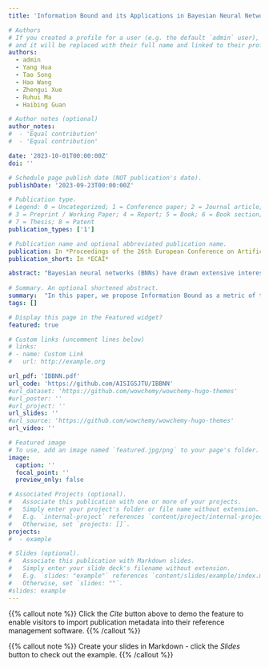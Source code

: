 ```yaml
---
title: 'Information Bound and its Applications in Bayesian Neural Networks'

# Authors
# If you created a profile for a user (e.g. the default `admin` user), write the username (folder name) here
# and it will be replaced with their full name and linked to their profile.
authors:
  - admin
  - Yang Hua
  - Tao Song
  - Hao Wang
  - Zhengui Xue
  - Ruhui Ma
  - Haibing Guan

# Author notes (optional)
author_notes:
#  - 'Equal contribution'
#  - 'Equal contribution'

date: '2023-10-01T00:00:00Z'
doi: ''

# Schedule page publish date (NOT publication's date).
publishDate: '2023-09-23T00:00:00Z'

# Publication type.
# Legend: 0 = Uncategorized; 1 = Conference paper; 2 = Journal article;
# 3 = Preprint / Working Paper; 4 = Report; 5 = Book; 6 = Book section;
# 7 = Thesis; 8 = Patent
publication_types: ['1']

# Publication name and optional abbreviated publication name.
publication: In *Proceedings of the 26th European Conference on Artificial Intelligence*
publication_short: In *ECAI*

abstract: "Bayesian neural networks (BNNs) have drawn extensive interest because of their distinctive probabilistic representation framework. However, despite its recent success, little work focuses on the information-theoretic understanding of Bayesian neural networks. In this paper, we propose Information Bound as a metric of the amount of information in Bayesian neural networks. Different from mutual information on deterministic neural networks where modification of network structure or specific input data is usually necessary, Information Bound can be easily estimated on current Bayesian neural networks without any modification of network structures or training processes. By observing the trend of Information Bound during training, we demonstrate the existence of the ``critical period'' in Bayesian neural networks. Besides, we show that the Information Bound can be used to judge the confidence of the model prediction and to detect out-of-distribution datasets. Based on these observations of model interpretation, we propose Information Bound regularization and Information Bound variance regularization methods. The Information Bound regularization encourages models to learn the minimum necessary information and improves the model generality and robustness. The Information Bound variance regularization encourages models to learn more about complex samples with low Information Bound. Extensive experiments on KMNIST, Fashion-MNIST, CIFAR-10, and CIFAR-100 verify the effectiveness of the proposed regularization methods."
  
# Summary. An optional shortened abstract.
summary:  "In this paper, we propose Information Bound as a metric of the amount of information in Bayesian neural networks. Different from mutual information on deterministic neural networks where modification of network structure or specific input data is usually necessary, Information Bound can be easily estimated on current Bayesian neural networks without any modification of network structures or training processes."
tags: []

# Display this page in the Featured widget?
featured: true

# Custom links (uncomment lines below)
# links:
# - name: Custom Link
#   url: http://example.org

url_pdf: 'IBBNN.pdf'
url_code: 'https://github.com/AISIGSJTU/IBBNN'
#url_dataset: 'https://github.com/wowchemy/wowchemy-hugo-themes'
#url_poster: ''
#url_project: ''
url_slides: ''
#url_source: 'https://github.com/wowchemy/wowchemy-hugo-themes'
url_video: ''

# Featured image
# To use, add an image named `featured.jpg/png` to your page's folder.
image:
  caption: ''
  focal_point: ''
  preview_only: false

# Associated Projects (optional).
#   Associate this publication with one or more of your projects.
#   Simply enter your project's folder or file name without extension.
#   E.g. `internal-project` references `content/project/internal-project/index.md`.
#   Otherwise, set `projects: []`.
projects:
#  - example

# Slides (optional).
#   Associate this publication with Markdown slides.
#   Simply enter your slide deck's filename without extension.
#   E.g. `slides: "example"` references `content/slides/example/index.md`.
#   Otherwise, set `slides: ""`.
#slides: example
---
```


{{% callout note %}}
Click the _Cite_ button above to demo the feature to enable visitors to import publication metadata into their reference management software.
{{% /callout %}}

{{% callout note %}}
Create your slides in Markdown - click the _Slides_ button to check out the example.
{{% /callout %}}

[//]: # (Supplementary notes can be added here, including [code, math, and images]&#40;https://wowchemy.com/docs/writing-markdown-latex/&#41;.)
